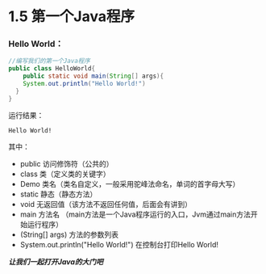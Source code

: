 # 1.5 第一个Java程序

### Hello World：

```java
//编写我们的第一个Java程序
public class HelloWorld{
	public static void main(String[] args){
    System.out.println("Hello World!")
  }
}
```

运行结果：

```
Hello World!
```

其中：

- public 访问修饰符（公共的）
- class 类（定义类的关键字）
- Demo 类名（类名自定义，一般采用驼峰法命名，单词的首字母大写）
- static 静态（静态方法）
- void 无返回值（该方法不返回任何值，后面会有讲到）
- main 方法名  （main方法是一个Java程序运行的入口，Jvm通过main方法开始运行程序）
- (String[] args) 方法的参数列表
- System.out.println("Hello World!") 在控制台打印Hello World! 



***让我们一起打开Java的大门吧***

